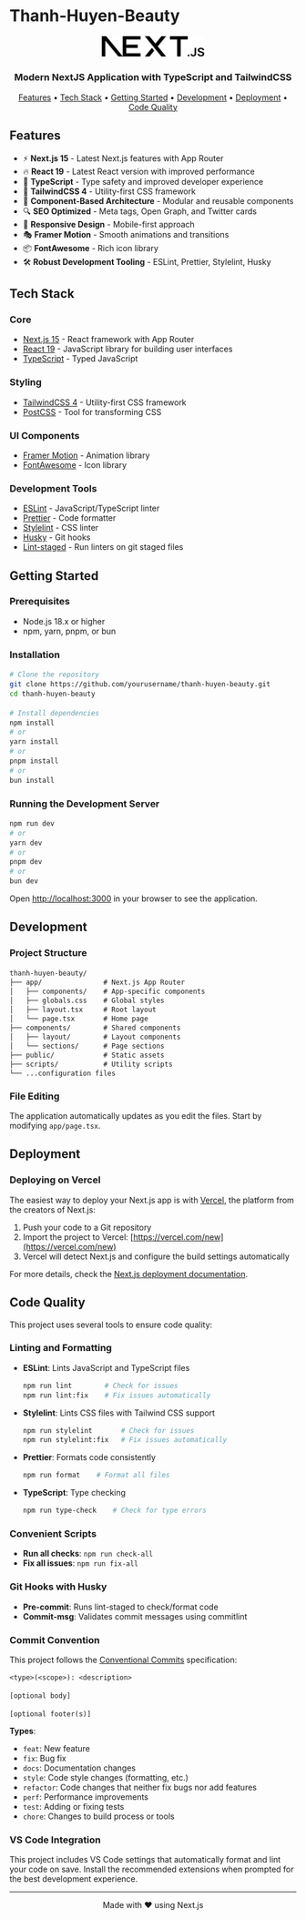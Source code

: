 # Thanh-Huyen-Beauty

<div align="center">
  <img src="public/next.svg" alt="Next.js Logo" width="180" />
  <br>
  <h3>Modern NextJS Application with TypeScript and TailwindCSS</h3>
</div>

<p align="center">
  <a href="#features">Features</a> •
  <a href="#tech-stack">Tech Stack</a> •
  <a href="#getting-started">Getting Started</a> •
  <a href="#development">Development</a> •
  <a href="#deployment">Deployment</a> •
  <a href="#code-quality">Code Quality</a>
</p>

## Features

- ⚡️ **Next.js 15** - Latest Next.js features with App Router
- 🔥 **React 19** - Latest React version with improved performance
- 💎 **TypeScript** - Type safety and improved developer experience
- 🎨 **TailwindCSS 4** - Utility-first CSS framework
- 🧩 **Component-Based Architecture** - Modular and reusable components
- 🔍 **SEO Optimized** - Meta tags, Open Graph, and Twitter cards
- 📱 **Responsive Design** - Mobile-first approach
- 🎭 **Framer Motion** - Smooth animations and transitions
- 📦 **FontAwesome** - Rich icon library
- 🛠️ **Robust Development Tooling** - ESLint, Prettier, Stylelint, Husky

## Tech Stack

### Core

- [Next.js 15](https://nextjs.org/) - React framework with App Router
- [React 19](https://reactjs.org/) - JavaScript library for building user interfaces
- [TypeScript](https://www.typescriptlang.org/) - Typed JavaScript

### Styling

- [TailwindCSS 4](https://tailwindcss.com/) - Utility-first CSS framework
- [PostCSS](https://postcss.org/) - Tool for transforming CSS

### UI Components

- [Framer Motion](https://www.framer.com/motion/) - Animation library
- [FontAwesome](https://fontawesome.com/) - Icon library

### Development Tools

- [ESLint](https://eslint.org/) - JavaScript/TypeScript linter
- [Prettier](https://prettier.io/) - Code formatter
- [Stylelint](https://stylelint.io/) - CSS linter
- [Husky](https://typicode.github.io/husky/) - Git hooks
- [Lint-staged](https://github.com/okonet/lint-staged) - Run linters on git staged files

## Getting Started

### Prerequisites

- Node.js 18.x or higher
- npm, yarn, pnpm, or bun

### Installation

```bash
# Clone the repository
git clone https://github.com/yourusername/thanh-huyen-beauty.git
cd thanh-huyen-beauty

# Install dependencies
npm install
# or
yarn install
# or
pnpm install
# or
bun install
```

### Running the Development Server

```bash
npm run dev
# or
yarn dev
# or
pnpm dev
# or
bun dev
```

Open [http://localhost:3000](http://localhost:3000) in your browser to see the application.

## Development

### Project Structure

```
thanh-huyen-beauty/
├── app/               # Next.js App Router
│   ├── components/    # App-specific components
│   ├── globals.css    # Global styles
│   ├── layout.tsx     # Root layout
│   └── page.tsx       # Home page
├── components/        # Shared components
│   ├── layout/        # Layout components
│   └── sections/      # Page sections
├── public/            # Static assets
├── scripts/           # Utility scripts
└── ...configuration files
```

### File Editing

The application automatically updates as you edit the files. Start by modifying `app/page.tsx`.

## Deployment

### Deploying on Vercel

The easiest way to deploy your Next.js app is with [Vercel](https://vercel.com), the platform from the creators of Next.js:

1. Push your code to a Git repository
2. Import the project to Vercel: [https://vercel.com/new](https://vercel.com/new)
3. Vercel will detect Next.js and configure the build settings automatically

For more details, check the [Next.js deployment documentation](https://nextjs.org/docs/app/building-your-application/deploying).

## Code Quality

This project uses several tools to ensure code quality:

### Linting and Formatting

- **ESLint**: Lints JavaScript and TypeScript files

  ```bash
  npm run lint        # Check for issues
  npm run lint:fix    # Fix issues automatically
  ```

- **Stylelint**: Lints CSS files with Tailwind CSS support

  ```bash
  npm run stylelint       # Check for issues
  npm run stylelint:fix   # Fix issues automatically
  ```

- **Prettier**: Formats code consistently

  ```bash
  npm run format    # Format all files
  ```

- **TypeScript**: Type checking
  ```bash
  npm run type-check    # Check for type errors
  ```

### Convenient Scripts

- **Run all checks**: `npm run check-all`
- **Fix all issues**: `npm run fix-all`

### Git Hooks with Husky

- **Pre-commit**: Runs lint-staged to check/format code
- **Commit-msg**: Validates commit messages using commitlint

### Commit Convention

This project follows the [Conventional Commits](https://www.conventionalcommits.org/) specification:

```
<type>(<scope>): <description>

[optional body]

[optional footer(s)]
```

**Types**:

- `feat`: New feature
- `fix`: Bug fix
- `docs`: Documentation changes
- `style`: Code style changes (formatting, etc.)
- `refactor`: Code changes that neither fix bugs nor add features
- `perf`: Performance improvements
- `test`: Adding or fixing tests
- `chore`: Changes to build process or tools

### VS Code Integration

This project includes VS Code settings that automatically format and lint your code on save. Install the recommended extensions when prompted for the best development experience.

---

<div align="center">
  <p>
    Made with ❤️ using Next.js
  </p>
</div>

